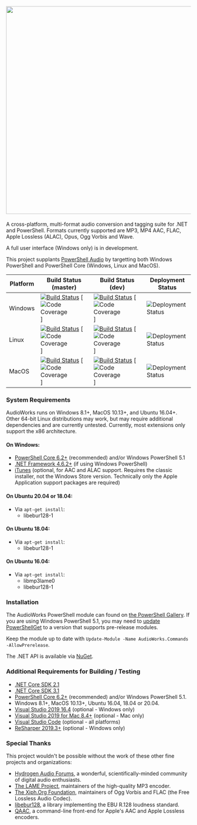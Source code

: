 <h1 align="center"><img src="https://github.com/jherby2k/AudioWorks/raw/master/Logo.png" width="567" /></h1>

A cross-platform, multi-format audio conversion and tagging suite for .NET and PowerShell. Formats currently supported are MP3, MP4 AAC, FLAC, Apple Lossless (ALAC), Opus, Ogg Vorbis and Wave.

A full user interface (Windows only) is in development.

This project supplants [PowerShell Audio](https://github.com/jherby2k/PowerShellAudio) by targetting both Windows PowerShell and PowerShell Core (Windows, Linux and MacOS).

Platform | Build Status (master) | Build Status (dev) | Deployment Status
-- | -- | -- | --
Windows | [![Build Status](https://dev.azure.com/jherby2k/AudioWorks/_apis/build/status/AudioWorks%20for%20Windows?branchName=master)](https://dev.azure.com/jherby2k/AudioWorks/_build?definitionId=2&_a=summary&repositoryFilter=1&branchFilter=3) [![Code Coverage](https://img.shields.io/azure-devops/coverage/jherby2k/AudioWorks/2/master)] | [![Build Status](https://dev.azure.com/jherby2k/AudioWorks/_apis/build/status/AudioWorks%20for%20Windows?branchName=dev)](https://dev.azure.com/jherby2k/AudioWorks/_build?definitionId=2&_a=summary&repositoryFilter=1&branchFilter=4) [![Code Coverage](https://img.shields.io/azure-devops/coverage/jherby2k/AudioWorks/2/dev)] | ![Deployment Status](https://vsrm.dev.azure.com/jherby2k/_apis/public/Release/badge/ce2541e1-667c-4be1-a926-7d44ff89db07/2/2)
Linux | [![Build Status](https://dev.azure.com/jherby2k/AudioWorks/_apis/build/status/AudioWorks%20for%20Linux?branchName=master)](https://dev.azure.com/jherby2k/AudioWorks/_build?definitionId=3&_a=summary&repositoryFilter=1&branchFilter=3) [![Code Coverage](https://img.shields.io/azure-devops/coverage/jherby2k/AudioWorks/3/master)] | [![Build Status](https://dev.azure.com/jherby2k/AudioWorks/_apis/build/status/AudioWorks%20for%20Linux?branchName=dev)](https://dev.azure.com/jherby2k/AudioWorks/_build?definitionId=3&_a=summary&repositoryFilter=1&branchFilter=4) [![Code Coverage](https://img.shields.io/azure-devops/coverage/jherby2k/AudioWorks/3/dev)] | ![Deployment Status](https://vsrm.dev.azure.com/jherby2k/_apis/public/Release/badge/ce2541e1-667c-4be1-a926-7d44ff89db07/4/4)
MacOS | [![Build Status](https://dev.azure.com/jherby2k/AudioWorks/_apis/build/status/AudioWorks%20for%20MacOS?branchName=master)](https://dev.azure.com/jherby2k/AudioWorks/_build?definitionId=4&_a=summary&repositoryFilter=1&branchFilter=3) [![Code Coverage](https://img.shields.io/azure-devops/coverage/jherby2k/AudioWorks/4/master)] | [![Build Status](https://dev.azure.com/jherby2k/AudioWorks/_apis/build/status/AudioWorks%20for%20MacOS?branchName=dev)](https://dev.azure.com/jherby2k/AudioWorks/_build?definitionId=4&_a=summary&repositoryFilter=1&branchFilter=4) [![Code Coverage](https://img.shields.io/azure-devops/coverage/jherby2k/AudioWorks/4/dev)] | ![Deployment Status](https://vsrm.dev.azure.com/jherby2k/_apis/public/Release/badge/ce2541e1-667c-4be1-a926-7d44ff89db07/3/3)

### System Requirements
AudioWorks runs on Windows 8.1+, MacOS 10.13+, and Ubuntu 16.04+. Other 64-bit Linux distributions may work, but may require additional dependencies and are currently untested. Currently, most extensions only support the x86 architecture.

#### On Windows:
* [PowerShell Core 6.2+](https://aka.ms/powershell) (recommended) and/or Windows PowerShell 5.1
* [.NET Framework 4.6.2+](https://dotnet.microsoft.com/download/dotnet-framework/net462) (if using Windows PowerShell)
* [iTunes](https://www.apple.com/itunes) (optional, for AAC and ALAC support. Requires the classic installer, not the Windows Store version. Technically only the Apple Application support packages are required)
#### On Ubuntu 20.04 or 18.04:
* Via `apt-get install`:
  * libebur128-1
#### On Ubuntu 18.04:
* Via `apt-get install`:
  * libebur128-1
#### On Ubuntu 16.04:
* Via `apt-get install`:
  * libmp3lame0
  * libebur128-1

### Installation
The AudioWorks PowerShell module can found on [the PowerShell Gallery](https://www.powershellgallery.com/packages/AudioWorks.Commands). If you are using Windows PowerShell 5.1, you may need to [update PowerShellGet](https://docs.microsoft.com/en-us/powershell/gallery/installing-psget) to a version that supports pre-release modules.

Keep the module up to date with `Update-Module -Name AudioWorks.Commands -AllowPrerelease`.

The .NET API is available via [NuGet](https://www.nuget.org/packages/AudioWorks.Api).

### Additional Requirements for Building / Testing
* [.NET Core SDK 2.1](https://dotnet.microsoft.com/download/dotnet-core/2.1)
* [.NET Core SDK 3.1](https://dotnet.microsoft.com/download/dotnet-core/3.1)
* [PowerShell Core 6.2+](https://aka.ms/powershell) (recommended) and/or Windows PowerShell 5.1.
* Windows 8.1+, MacOS 10.13+, Ubuntu 16.04, 18.04 or 20.04.
* [Visual Studio 2019 16.4](https://visualstudio.microsoft.com/downloads) (optional - Windows only)
* [Visual Studio 2019 for Mac 8.4+](https://visualstudio.microsoft.com/downloads) (optional - Mac only)
* [Visual Studio Code](https://code.visualstudio.com/) (optional - all platforms)
* [ReSharper 2019.3+](https://www.jetbrains.com/resharper) (optional - Windows only)

### Special Thanks
This project wouldn't be possible without the work of these other fine projects and organizations:
* [Hydrogen Audio Forums](https://hydrogenaud.io/), a wonderful, scientifically-minded community of digital audio enthusiasts.
* [The LAME Project](http://lame.sourceforge.net/), maintainers of the high-quality MP3 encoder.
* [The Xiph.Org Foundation](https://xiph.org/), maintainers of Ogg Vorbis and FLAC (the Free Lossless Audio Codec).
* [libebur128](https://github.com/jiixyj/libebur128), a library implementing the EBU R.128 loudness standard.
* [QAAC](https://sites.google.com/site/qaacpage/), a command-line front-end for Apple's AAC and Apple Lossless encoders.
